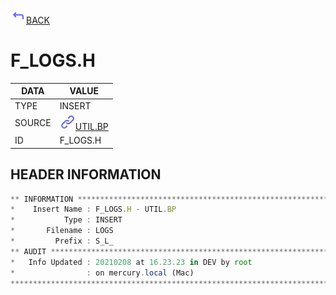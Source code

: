 <img src="../.resources/themes/unicons-line-6563ff/corner-up-left-alt.svg" alt="BACK" width="25" />[BACK](../DOCS/UTIL.BP.md)  
# F_LOGS.H  
|DATA|VALUE|
| --- | --- |
|TYPE|INSERT|
|SOURCE|<img src="../.resources/themes/unicons-line-6563ff/link.svg" alt="UTIL.BP" width="25" />[UTIL.BP](../DOCS/UTIL.BP.md)|
|ID|F_LOGS.H|
    
    
## HEADER INFORMATION  
```javascript
** INFORMATION ****************************************************************
*    Insert Name : F_LOGS.H - UTIL.BP
*           Type : INSERT
*       Filename : LOGS
*         Prefix : S_L_
** AUDIT **********************************************************************
*   Info Updated : 20210208 at 16.23.23 in DEV by root
*                : on mercury.local (Mac)
*******************************************************************************
```
